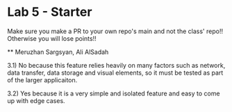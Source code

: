 # Lab 5 - Starter
Make sure you make a PR to your own repo's main and not the class' repo!! Otherwise you will lose points!!

** Meruzhan Sargsyan, Ali AlSadah

3.1) No because this feature relies heavily on many factors such as network, data transfer, data storage and visual elements, so it must be tested as part of the larger applicaiton.

3.2) Yes because it is a very simple and isolated feature and easy to come up with edge cases.